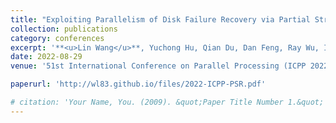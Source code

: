 ```yaml
---
title: "Exploiting Parallelism of Disk Failure Recovery via Partial Stripe Repair for an Erasure-Coded High-Density Storage Server"
collection: publications
category: conferences
excerpt: '**<u>Lin Wang</u>**, Yuchong Hu, Qian Du, Dan Feng, Ray Wu, Ingo He, Kevin Zhang'
date: 2022-08-29
venue: '51st International Conference on Parallel Processing (ICPP 2022)'

paperurl: 'http://wl83.github.io/files/2022-ICPP-PSR.pdf'

# citation: 'Your Name, You. (2009). &quot;Paper Title Number 1.&quot; <i>Journal 1</i>. 1(1).'
---
```


